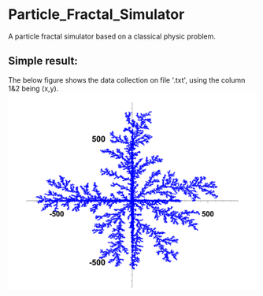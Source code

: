 # Particle_Fractal_Simulator
A particle fractal simulator based on a classical physic problem.
## Simple result:
The below figure shows the data collection on file '.txt', using the column 1&2 being (x,y).
<img src="./Data2.png" style="zoom:50%;" />
